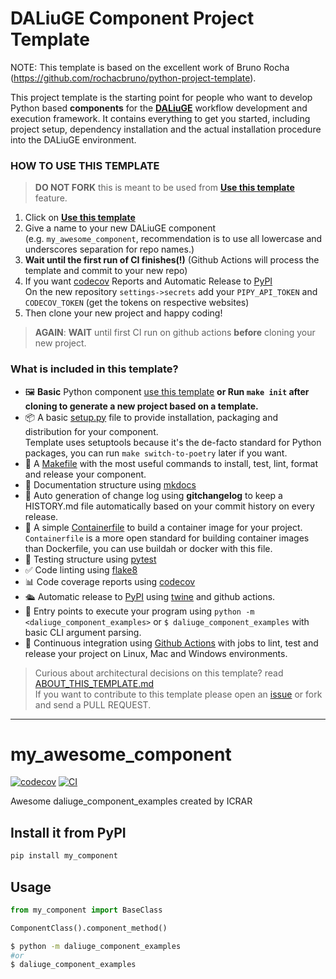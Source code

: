 
# DALiuGE Component Project Template

NOTE: This template is based on the excellent work of Bruno Rocha (https://github.com/rochacbruno/python-project-template).

This project template is the starting point for people who want to develop Python based **components** for the **[DALiuGE](https://daliuge.reqdthedocs.io)** workflow development and execution framework. It contains everything to get you started, including project setup, dependency installation and the actual installation procedure into the DALiuGE environment.

### HOW TO USE THIS TEMPLATE

> **DO NOT FORK** this is meant to be used from **[Use this template](https://github.com/ICRAR/daliuge-component-template/generate)** feature.

1. Click on **[Use this template](https://github.com/ICRAR/daliuge-component-template/generate)**
3. Give a name to your new DALiuGE component  
   (e.g. `my_awesome_component`, recommendation is to use all lowercase and underscores separation for repo names.)
3. **Wait until the first run of CI finishes(!)**
   (Github Actions will process the template and commit to your new repo)
4. If you want [codecov](https://about.codecov.io/sign-up/) Reports and Automatic Release to [PyPI](https://pypi.org)  
  On the new repository `settings->secrets` add your `PIPY_API_TOKEN` and `CODECOV_TOKEN` (get the tokens on respective websites)
5. Then clone your new project and happy coding!

> **AGAIN**: **WAIT** until first CI run on github actions **before** cloning your new project.

### What is included in this template?

- 🖼️ **Basic** Python component [use this template](https://github.com/ICRAR/daliuge-component-template/generate)
  **or Run `make init` after cloning to generate a new project based on a template.**
- 📦 A basic [setup.py](setup.py) file to provide installation, packaging and distribution for your component.  
  Template uses setuptools because it's the de-facto standard for Python packages, you can run `make switch-to-poetry` later if you want.
- 🤖 A [Makefile](Makefile) with the most useful commands to install, test, lint, format and release your component.
- 📃 Documentation structure using [mkdocs](http://www.mkdocs.org)
- 💬 Auto generation of change log using **gitchangelog** to keep a HISTORY.md file automatically based on your commit history on every release.
- 🐋 A simple [Containerfile](Containerfile) to build a container image for your project.  
  `Containerfile` is a more open standard for building container images than Dockerfile, you can use buildah or docker with this file.
- 🧪 Testing structure using [pytest](https://docs.pytest.org/en/latest/)
- ✅ Code linting using [flake8](https://flake8.pycqa.org/en/latest/)
- 📊 Code coverage reports using [codecov](https://about.codecov.io/sign-up/)
- 🛳️ Automatic release to [PyPI](https://pypi.org) using [twine](https://twine.readthedocs.io/en/latest/) and github actions.
- 🎯 Entry points to execute your program using `python -m <daliuge_component_examples>` or `$ daliuge_component_examples` with basic CLI argument parsing.
- 🔄 Continuous integration using [Github Actions](.github/workflows/) with jobs to lint, test and release your project on Linux, Mac and Windows environments.

> Curious about architectural decisions on this template? read [ABOUT_THIS_TEMPLATE.md](ABOUT_THIS_TEMPLATE.md)  
> If you want to contribute to this template please open an [issue](https://github.com/rochacbruno/python-project-template/issues) or fork and send a PULL REQUEST.

<!--  DELETE THE LINES ABOVE THIS AND WRITE YOUR PROJECT README BELOW -->

---
# my_awesome_component

[![codecov](https://codecov.io/gh/ICRAR/daliuge-component-examples/branch/main/graph/badge.svg?token=daliuge-component-examples_token_here)](https://codecov.io/gh/ICRAR/daliuge-component-examples)
[![CI](https://github.com/ICRAR/daliuge-component-examples/actions/workflows/main.yml/badge.svg)](https://github.com/ICRAR/daliuge-component-examples/actions/workflows/main.yml)

Awesome daliuge_component_examples created by ICRAR

## Install it from PyPI

```bash
pip install my_component
```

## Usage

```py
from my_component import BaseClass

ComponentClass().component_method()
```

```bash
$ python -m daliuge_component_examples
#or
$ daliuge_component_examples
```
